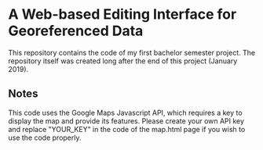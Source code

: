 # A Web-based Editing Interface for Georeferenced Data

This repository contains the code of my first bachelor semester project. The repository itself was created long after the end of this project (January 2019).

## Notes

This code uses the Google Maps Javascript API, which requires a key to display the map and provide its features. Please create your own API key and replace "YOUR_KEY" in the code of the map.html page if you wish to use the code properly.

